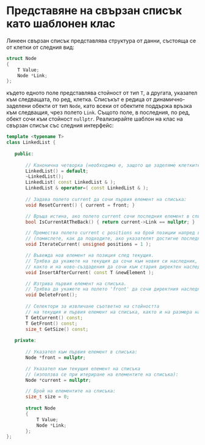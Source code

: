 # Представяне на свързан списък като шаблонен клас

Линеен свързан списък представлява структура от данни, състояща се от клетки от следния вид:
```cpp
struct Node 
{
    T Value;
    Node *Link;
};
```
 където едното поле представлява стойност от тип `T`, а другата, указател към следващата, по ред, клетка. Списъкът е редица от динамично-заделени обекти от тип `Node`, като всеки от обектите поддържа връзка към следващия, чрез полето `Link`. Същото поле, в последния, по ред, обект сочи към стойност `nullptr`.
 Реализирайте шаблон на клас на свързан списък със следния интерфейс:
 ```cpp
template <typename T>
class LinkedList {
    
    public:
    
        // Канонична четворка (необходима е, защото ще заделяме клетките динамично):
        LinkedList() = default;
        ~LinkedList();
        LinkedList( const LinkedList & );
        LinkedList & operator=( const LinkedList & );
        
        // Задава полето current да сочи първия елемент на списъка:
        void ResetCurrent() { current = front; }

        // Връща истина, ако полето current сочи последния елемент в списъка:
        bool IsCurrentAtTheBack() { return current->Link == nullptr; }

        // Премества полето current с positions на брой позиции напред в списъка
        // (помислете, как да подходите, ако указателят достигне последния елемент):
        void IterateCurrent( unsigned positions = 1 );

        // Въвежда нов елемент на позиция след текущия. 
        // Трябва да укажете на текущия да сочи към новия си наследник, 
        // както и на ново-създадения да сочи към стария директен наследник на текущия:
        void InsertAfterCurrent( const T &newElement );

        // Изтрива първия елемент на списъка. 
        // Трябва да укажете на полето 'front' да сочи директния наследник на стария първи елемент:
        void DeleteFront();
        
        // Селектори за извличане съответно на стойността 
        // на текущия и първия елемент на списъка, както и на размера на списъка:
        T GetCurrent() const;
        T GetFront() const;
        size_t GetSize() const;
    
    private:
    
        // Указател към първия елемент в списъка:
        Node *front = nullptr;

        // Указател към текущия елемент на списъка 
        // (използва се при итериране на елементите на списъка):
        Node *current = nullptr;

        // Брой на елементите на списъка:
        size_t size = 0;
    
        struct Node 
        {
            T Value;
            Node *Link;
        };
};
 ```
